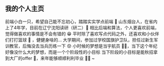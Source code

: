## 我的个人主页

前端小白一只，希望自己能不忘初心，踏踏实实学点前端 👻
山东烟台人，在省内上了4年学，目前在辽宁沈阳读研（研二）🏫
相比后端和算法，个人更喜欢前端，觉得做喜欢的事情是不会有错的 😁
平时除了喜欢写点代码之外，还喜欢和小伙伴们打打篮球 🏀 ，健健身啥的...
大学期间，参加过学校国旗护卫队，担任过新生军训教官，后悔没去当兵历练一下 😟
小时候的梦想是当宇航员 👨‍🚀，当下这个年纪好像没什么大的梦想，而是一个个阶段性的小目标
当下阶段的小目标是能秋招拿到大厂的offer 💪，来年能够顺顺利利毕业 👨‍🎓 ~
